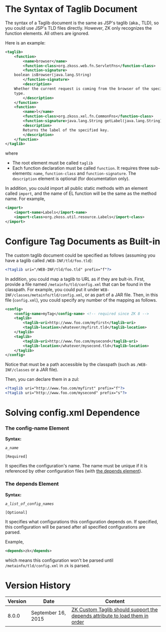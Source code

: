 # The Syntax of Taglib Document

The syntax of a Taglib document is the same as JSP's taglib (aka., TLD),
so you could use JSP's TLD files directly. However, ZK only recognizes
the function elements. All others are ignored.

Here is an example:

```xml
<taglib>
    <function>
        <name>browser</name>
        <function-class>org.zkoss.web.fn.ServletFns</function-class>
        <function-signature>
    boolean isBrowser(java.lang.String)
        </function-signature>
        <description>
    Whether the current request is coming from the browser of the specified
    type.
        </description>
    </function>
    <function>
        <name>l</name>
        <function-class>org.zkoss.xel.fn.CommonFns</function-class>
        <function-signature>java.lang.String getLabel(java.lang.String)</function-signature>
        <description>
        Returns the label of the specified key.
        </description>
    </function>
</taglib>
```

where

- The root element must be called `taglib`
- Each function declaration must be called `function`. It requires three
  sub-elements: `name`, `function-class` and `function-signature`. The
  `description` element is optional (for documentation only).

In addition, you could import all public static methods with an element
called `import`, and the name of EL function will be the same as the
method name. For example,

```xml
<import>
    <import-name>Labels</import-name>
    <import-class>org.zkoss.util.resource.Labels</import-class>
</import>
```

# Configure Tag Documents as Built-in

The custom taglib document could be specified as follows (assuming you
have a taglib called `/WEB-INF/tld/foo.tld`):

```xml
<?taglib uri="/WEB-INF/tld/foo.tld" prefix="f"?>
```

In addition, you could map a taglib to URL as if they are bult-in.
First, provide a file named `/metainfo/tld/config.xml` that can be found
in the classpath. For example, you could put it under
`WEB-INF/classes/metainfo/tld/config.xml`, or as part of a JAR file.
Then, in this file (`config.xml`), you could specify any number of the
mapping as follows.

```xml
<config>
    <config-name>myTag</config-name> <!-- required since ZK 8 -->
    <taglib>
        <taglib-uri>http://www.foo.com/myfirst</taglib-uri>
        <taglib-location>/whatever/myfirst.tld</taglib-location>
    </taglib>
    <taglib>
        <taglib-uri>http://www.foo.com/mysecond</taglib-uri>
        <taglib-location>/whatever/mysecond.tld</taglib-location>
    </taglib>
</config>
```

Notice that <taglib-location> must be a path accessible by the classpath
(such as `/WEB-INF/classes` or a JAR file).

Then, you can declare them in a zul:

```xml
<?taglib uri="http://www.foo.com/myfirst" prefix="f"?>
<?taglib uri="http://www.foo.com/mysecond" prefix="s"?>
```

# Solving config.xml Dependence

### The config-name Element

**Syntax:**

<config-name>*`a_name`*</config-name>

`[Required]`

It specifies the configuration's name. The name must be unique if it is
referenced by other configuration files (with [the depends element](#The_depends_Element)).

### The depends Element

**Syntax:**

<depends>*`a_list_of_config_names`*</depends>

`[Optional]`

It specifies what configurations this configuration depends on. If
specified, this configuration will be parsed after all specified
configurations are parsed.

Example,

```xml
<depends>zk</depends>
```

which means this configuration won't be parsed until
`/metainfo/tld/config.xml` in `zk` is parsed.

# Version History

| Version | Date               | Content                                                                                                                |
|---------|--------------------|------------------------------------------------------------------------------------------------------------------------|
| 8.0.0   | September 16, 2015 | [ZK Custom Taglib should support the depends attribute to load them in order](http://tracker.zkoss.org/browse/ZK-2876) |

